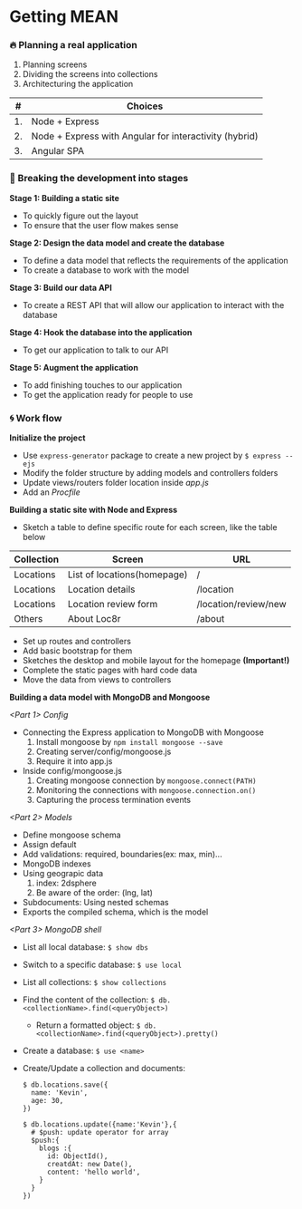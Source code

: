 # Getting MEAN

### :fire: Planning a real application

1. Planning screens
2. Dividing the screens into collections
3. Architecturing the application

| # | Choices |
|---|---|
| 1. | Node + Express |
| 2. | Node + Express with Angular for interactivity (hybrid)|
| 3. | Angular SPA |

### :hammer: Breaking the development into stages

**Stage 1: Building a static site**
  - To quickly figure out the layout
  - To ensure that the user flow makes sense

**Stage 2: Design the data model and create the database**
  - To define a data model that reflects the requirements of the application
  - To create a database to work with the model

**Stage 3: Build our data API**
  - To create a REST API that will allow our application to interact with the database

**Stage 4: Hook the database into the application**
  - To get our application to talk to our API

**Stage 5: Augment the application**
  - To add finishing touches to our application
  - To get the application ready for people to use

### :cyclone: Work flow

**Initialize the project**
  - Use `express-generator` package to create a new project by `$ express --ejs`
  - Modify the folder structure by adding models and controllers folders
  - Update views/routers folder location inside *app.js*
  - Add an *Procfile*

**Building a static site with Node and Express**
  - Sketch a table to define specific route for each screen, like the table below

| Collection | Screen | URL |
|---|---|---|
| Locations | List of locations(homepage) | / |
| Locations | Location details | /location |
| Locations | Location review form | /location/review/new |
| Others | About Loc8r | /about |

  - Set up routes and controllers
  - Add basic bootstrap for them
  - Sketches the desktop and mobile layout for the homepage **(Important!)**
  - Complete the static pages with hard code data
  - Move the data from views to controllers

**Building a data model with MongoDB and Mongoose**

*<Part 1> Config*

  - Connecting the Express application to MongoDB with Mongoose
    1. Install mongoose by `npm install mongoose --save`
    2. Creating server/config/mongoose.js
    3. Require it into app.js
  - Inside config/mongoose.js
    1. Creating mongoose connection by `mongoose.connect(PATH)`
    2. Monitoring the connections with `mongoose.connection.on()`
    3. Capturing the process termination events

*<Part 2> Models*

  - Define mongoose schema
  - Assign default
  - Add validations: required, boundaries(ex: max, min)...
  - MongoDB indexes
  - Using geograpic data
    1. index: 2dsphere
    2. Be aware of the order: (lng, lat)
  - Subdocuments: Using nested schemas
  - Exports the compiled schema, which is the model

*<Part 3> MongoDB shell*

  - List all local database: `$ show dbs`
  - Switch to a specific database: `$ use local`
  - List all collections: `$ show collections`
  - Find the content of the collection: `$ db.<collectionName>.find(<queryObject>)`
    + Return a formatted object: `$ db.<collectionName>.find(<queryObject>).pretty()`
  - Create a database: `$ use <name>`
  - Create/Update a collection and documents:

    ```shell
    $ db.locations.save({
      name: 'Kevin',
      age: 30,
    })
    
    $ db.locations.update({name:'Kevin'},{
      # $push: update operator for array
      $push:{
        blogs :{
          id: ObjectId(),
          creatdAt: new Date(),
          content: 'hello world',
        }
      }
    })
    ```

